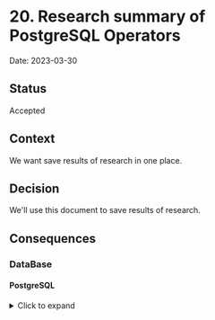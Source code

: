 # 20. Research summary of PostgreSQL Operators

Date: 2023-03-30

## Status

Accepted

## Context

We want save results of research in one place.

## Decision

We'll use this document to save results of research.

## Consequences

### DataBase

#### PostgreSQL

<details>

<summary>Click to expand</summary>
<p>

We try to use PostgreSQL Operator:

- [PGO, the Postgres Operator from Crunchy Data](https://access.crunchydata.com/documentation/postgres-operator/v5/)
  - Don't control users and roles
  - Don't share secrets between k8s-namespaces
- [zalando/postgres-operator](https://github.com/zalando/postgres-operator)
  - Don't control users and roles
  - Don't share secrets between k8s-namespaces

In summary, we can't use any of these operators. At the moment we're using **bitnami/postgresql**

</p>
</details>
